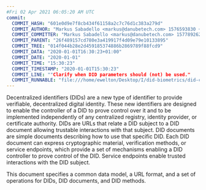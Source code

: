 ```yaml
---
#Fri 02 Apr 2021 06:05:20 AM UTC
commit:
  COMMIT_HASH: "601e0d9e7f8cb434f61158a2c7c76d1c383a279d"
  COMMIT_AUTHOR: "Markus Sabadello <markus@danubetech.com> 1576593830 +0100"
  COMMIT_COMMITTER: "Markus Sabadello <markus@danubetech.com> 1577892623 +0100"
  COMMIT_PARENT: "26f489157cd780e3a419917f4d09e79e10133895"
  COMMIT_TREE: "014f044b28e2d459185374886b2869789f88fcd9"
  COMMIT_DATA: "2020-01-01T16:30:23+01:00"
  COMMIT_DATE: "2020-01-01"
  COMMIT_TIME: "15:30:23"
  COMMIT_TIMESTAMP: "2020-01-01T15:30:23"
  COMMIT_LINE: ""Clarify when DID parameters should (not) be used."
  COMMIT_RUNNABLE: "file:///home/ewelton/Desktop/I/did-biometrics/did-core-dataset/analysis/gitinfo/601e0d9e7f8cb434f61158a2c7c76d1c383a279d/snapshot/index.html"
---
```


<section id="abstract">
<p>
<a>Decentralized identifiers</a> (DIDs) are a new type of identifier to
provide verifiable, decentralized digital identity. These new identifiers are
designed to enable the controller of a <a>DID</a> to prove control over
it and to be implemented independently of any centralized registry, identity
provider, or certificate authority. <a>DIDs</a> are URLs that relate a
<a>DID subject</a> to a <a>DID document</a> allowing trustable interactions with
that subject. <a>DID documents</a> are simple documents describing how to use
that specific <a>DID</a>. Each <a>DID document</a> can express cryptographic
material, verification methods, or <a>service endpoints</a>, which provide a
set of mechanisms enabling a <a>DID controller</a> to prove control of the
<a>DID</a>. <a>Service endpoints</a> enable trusted interactions with the
<a>DID subject</a>.
    </p>
<p>
This document specifies a common data model, a URL format, and a set of
operations for <a>DIDs</a>, <a>DID documents</a>, and <a>DID methods</a>.
    </p>
</section>

